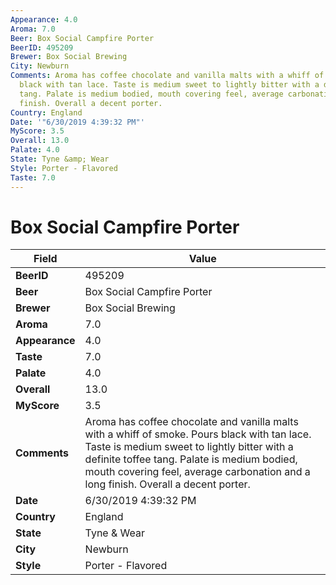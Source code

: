 ```yaml
---
Appearance: 4.0
Aroma: 7.0
Beer: Box Social Campfire Porter
BeerID: 495209
Brewer: Box Social Brewing
City: Newburn
Comments: Aroma has coffee chocolate and vanilla malts with a whiff of smoke. Pours
  black with tan lace. Taste is medium sweet to lightly bitter with a definite toffee
  tang. Palate is medium bodied, mouth covering feel, average carbonation and a long
  finish. Overall a decent porter.
Country: England
Date: '"6/30/2019 4:39:32 PM"'
MyScore: 3.5
Overall: 13.0
Palate: 4.0
State: Tyne &amp; Wear
Style: Porter - Flavored
Taste: 7.0
---
```


# Box Social Campfire Porter

| Field         | Value |
|---------------|-------|
| **BeerID** | 495209 |
| **Beer** | Box Social Campfire Porter |
| **Brewer** | Box Social Brewing |
| **Aroma** | 7.0 |
| **Appearance** | 4.0 |
| **Taste** | 7.0 |
| **Palate** | 4.0 |
| **Overall** | 13.0 |
| **MyScore** | 3.5 |
| **Comments** | Aroma has coffee chocolate and vanilla malts with a whiff of smoke. Pours black with tan lace. Taste is medium sweet to lightly bitter with a definite toffee tang. Palate is medium bodied, mouth covering feel, average carbonation and a long finish. Overall a decent porter. |
| **Date** | 6/30/2019 4:39:32 PM |
| **Country** | England |
| **State** | Tyne &amp; Wear |
| **City** | Newburn |
| **Style** | Porter - Flavored |
